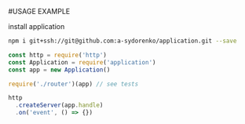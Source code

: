 #USAGE EXAMPLE

install application

```bash
npm i git+ssh://git@github.com:a-sydorenko/application.git --save
```

```javascript
const http = require('http')
const Application = require('application')
const app = new Application()

require('./router')(app) // see tests

http
  .createServer(app.handle)
  .on('event', () => {})
```